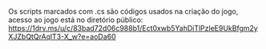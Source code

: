 Os scripts marcados com .cs são códigos usados na criação do jogo, acesso ao jogo está no diretório público: https://1drv.ms/u/c/83bad72d06c988b1/Ect0xwb5YahDiTlPzleE9UkBfgm2yXJZbQtQrAqlT3-X_w?e=aoDa60
